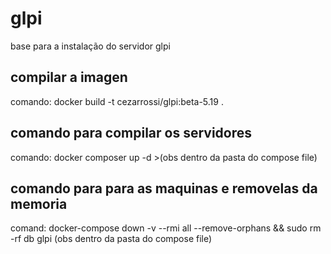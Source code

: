 # glpi
base para a instalação do servidor glpi

## compilar a imagen
comando: docker build -t cezarrossi/glpi:beta-5.19 . 

## comando para compilar os servidores 
comando: docker composer up -d >(obs dentro da pasta do compose file)

## comando para para as maquinas e removelas da memoria 
comand: docker-compose down -v --rmi all --remove-orphans && sudo rm -rf db glpi  (obs dentro da pasta do compose file)

